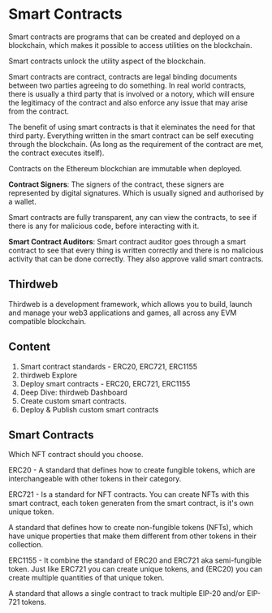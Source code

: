 # Smart Contracts

Smart contracts are programs that can be created and deployed on a blockchain, which makes it possible to access utilities on the blockchain.

Smart contracts unlock the utility aspect of the blockchain.

Smart contracts are contract, contracts are legal binding documents between two parties agreeing to do something.
In real world contracts, there is usually a third party that is involved or a notory, which will ensure the legitimacy of the contract and also enforce any issue that may arise from the contract.

The benefit of using smart contracts is that it eleminates the need for that third party. Everything written in the smart contract can be self executing through the blockchain. (As long as the requirement of the contract are met, the contract executes itself).

Contracts on the Ethereum blockchian are immutable when deployed.

**Contract Signers**: The signers of the contract, these signers are represented by digital signatures. Which is usually signed and authorised by a wallet.

Smart contracts are fully transparent, any can view the contracts, to see if there is any for malicious code, before interacting with it.

**Smart Contract Auditors**: Smart contract auditor goes through a smart contract to see that every thing is written correctly and there is no malicious activity that can be done correctly. They also approve valid smart contracts.

## Thirdweb

Thirdweb is a development framework, which allows you to build, launch and manage your web3 applications and games, all across any EVM compatible blockchain.

## Content

1. Smart contract standards - ERC20, ERC721, ERC1155
2. thirdweb Explore
3. Deploy smart contracts - ERC20, ERC721, ERC1155
4. Deep Dive: thirdweb Dashboard
5. Create custom smart contracts.
6. Deploy & Publish custom smart contracts

## Smart Contracts

Which NFT contract should you choose.

ERC20 - A standard that defines how to create fungible tokens, which are interchangeable with other tokens in their category.

ERC721 - Is a standard for NFT contracts. You can create NFTs with this smart contract, each token generaten from the smart contract, is it's own unique token.

A standard that defines how to create non-fungible tokens (NFTs), which have unique properties that make them different from other tokens in their collection. 

ERC1155 - It combine the standard of ERC20 and ERC721 aka semi-fungible token. Just like ERC721 you can create unique tokens, and (ERC20) you can create multiple quantities of that unique token.

A standard that allows a single contract to track multiple EIP-20 and/or EIP-721 tokens. 

